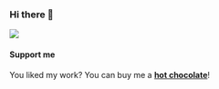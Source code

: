 ### Hi there 👋



![](https://komarev.com/ghpvc/?username=akdm&color=green&label=📈)


#### Support me

You liked my work? You can buy me a [**hot chocolate**](https://www.buymeacoffee.com/AkdM)!
